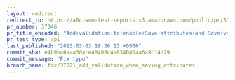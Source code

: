 ```yaml
---
layout: redirect
redirect_to: https://a8c-woo-test-reports.s3.amazonaws.com/public/pr/37046/api/index.html
pr_number: 37046
pr_title_encoded: "Add+validation+to+enable+Save+attributes+and+Save+variations+buttons"
pr_test_type: api
last_published: "2023-03-03 18:36:13 +0000"
commit_sha: e4b9ba6aaa30ace48408c4e834040aa6a9c14d29
commit_message: "Fix typo"
branch_name: fix/37021_add_validation_when_saving_attributes
---
```

